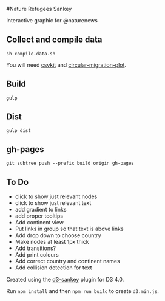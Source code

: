#Nature Refugees Sankey

Interactive graphic for @naturenews

## Collect and compile data

	sh compile-data.sh

You will need [csvkit](https://csvkit.readthedocs.io/en/749/) and [circular-migration-plot](https://github.com/null2/circular-migration-plot).

## Build 

	gulp

## Dist

	gulp dist

## gh-pages

	git subtree push --prefix build origin gh-pages

## To Do

- click to show just relevant nodes
- click to show just relevant text
- add gradient to links
- add proper tooltips
- Add continent view
- Put links in group so that text is above links
- Add drop down to choose country
- Make nodes at least 1px thick
- Add transitions?
- Add print colours
- Add correct country and continent names
- Add collision detection for text

Created using the [d3-sankey](https://github.com/d3/d3-sankey) plugin for D3 4.0.

Run `npm install` and then `npm run build` to create `d3.min.js`.